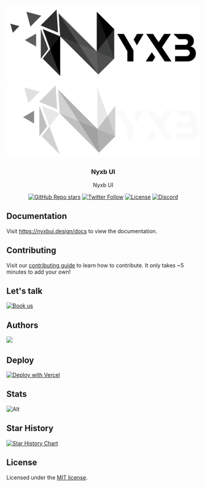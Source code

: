 <p align="center">
<img src="https://raw.githubusercontent.com/nyxb/nyxb/refs/heads/main/images/light.png#gh-light-mode-only">
<img src="https://raw.githubusercontent.com/nyxb/nyxb/refs/heads/main/images/dark.png#gh-dark-mode-only">
</p>
<h3 align="center">Nyxb UI</h3>
<p align="center">
    Nyxb UI
</p>
<div align="center">
  <a href="https://github.com/nyxb-ui/ui/stargazers"><img alt="GitHub Repo stars" src="https://img.shields.io/github/stars/nyxb-ui/ui"></a>
  <a href="https://twitter.com/nyxb0"><img alt="Twitter Follow" src="https://img.shields.io/twitter/follow/nyxb0"></a>
  <a href="https://github.com/nyxb-ui/ui/blob/main/LICENSE.md"><img alt="License" src="https://img.shields.io/badge/License-MIT-yellow.svg"></a>
  <a href="https://nyxb.space"><img alt="Discord" src="https://img.shields.io/discord/1113511184663056404?color=738adb&label=Discord&logo=discord&logoColor=white&style=flat-square"></a>
</div>

## Documentation

Visit https://nyxbui.design/docs to view the documentation.

## Contributing

Visit our [contributing guide](https://github.com/nyxb-ui/ui/blob/main/CONTRIBUTING.md) to learn how to contribute. It only takes ~5 minutes to add your own!

## Let's talk

<a href="https://nyxb.nexus/chat"><img alt="Book us" src="https://cal.com/book-with-cal-dark.svg" /></a>

## Authors

<a href="https://github.com/nyxb-ui/ui/graphs/contributors">
  <img src="https://contrib.rocks/image?repo=nyxb-ui/nyxb" />
</a>

## Deploy

[![Deploy with Vercel](https://vercel.com/button)](https://vercel.com/new/clone?repository-url=https%3A%2F%2Fgithub.com%2Fnyxb-ui%2ui)

## Stats

![Alt](https://repobeats.axiom.co/api/embed/5e0f16842e515bdc858138f062dc3f2fbe329b96.svg 'Repobeats analytics image')

## Star History

[![Star History Chart](https://api.star-history.com/svg?repos=nyxb-ui/ui&type=Date)](https://star-history.com/#nyxb-ui/ui&Date)

## License

Licensed under the [MIT license](https://github.com/nyxb-ui/ui/blob/main/LICENSE.md).
